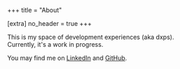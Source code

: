 +++
title = "About"

[extra]
no_header = true
+++

This is my space of development experiences (aka dxps).<br/>
Currently, it's a work in progress.

You may find me on <a target="_blank" href="https://www.linkedin.com/in/marius-ileana/">LinkedIn</a> and <a target="_blank" href="https://github.com/dxps">GitHub</a>.




[github]: https://github.com/dxps

